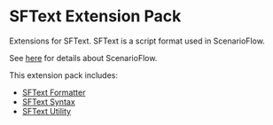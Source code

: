# SFText Extension Pack

Extensions for SFText. SFText is a script format used in ScenarioFlow.

See [here](https://github.com/dotprologue/ScenarioFlow.git) for details about ScenarioFlow.

This extension pack includes:

+ [SFText Formatter](https://github.com/dotprologue/sftext-formatter.git)
+ [SFText Syntax](https://github.com/dotprologue/sftext-syntax.git)
+ [SFText Utility](https://github.com/dotprologue/sftext-utility.git)